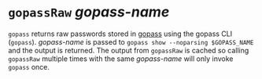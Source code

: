 # `gopassRaw` *gopass-name*

`gopass` returns raw passwords stored in [gopass](https://www.gopass.pw/) using
the gopass CLI (`gopass`). *gopass-name* is passed to `gopass show --noparsing
$GOPASS_NAME` and the output is returned. The output from `gopassRaw` is
cached so calling `gopassRaw` multiple times with the same *gopass-name* will
only invoke `gopass` once.
